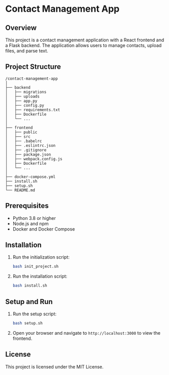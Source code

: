 # Contact Management App

## Overview

This project is a contact management application with a React frontend and a Flask backend. The application allows users to manage contacts, upload files, and parse text.

## Project Structure

```
/contact-management-app
│
├── backend
│   ├── migrations
│   ├── uploads
│   ├── app.py
│   ├── config.py
│   ├── requirements.txt
│   ├── Dockerfile
│   └── ...
│
├── frontend
│   ├── public
│   ├── src
│   ├── .babelrc
│   ├── .eslintrc.json
│   ├── .gitignore
│   ├── package.json
│   ├── webpack.config.js
│   ├── Dockerfile
│   └── ...
│
├── docker-compose.yml
├── install.sh
├── setup.sh
└── README.md
```

## Prerequisites

- Python 3.8 or higher
- Node.js and npm
- Docker and Docker Compose

## Installation

1. Run the initialization script:

   ```bash
   bash init_project.sh
   ```

2. Run the installation script:

   ```bash
   bash install.sh
   ```

## Setup and Run

1. Run the setup script:

   ```bash
   bash setup.sh
   ```

2. Open your browser and navigate to `http://localhost:3000` to view the frontend.

## License

This project is licensed under the MIT License.
